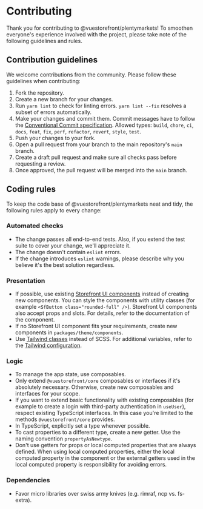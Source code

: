 # Contributing

Thank you for contributing to @vuestorefront/plentymarkets! To smoothen everyone's experience involved with the project, please take note of the following guidelines and rules.

## Contribution guidelines

We welcome contributions from the community. Please follow these guidelines when contributing:

1. Fork the repository.
2. Create a new branch for your changes.
3. Run `yarn lint` to check for linting errors. `yarn lint --fix` resolves a subset of errors automatically.
4. Make your changes and commit them. Commit messages have to follow the [Conventional Commit specification](https://www.conventionalcommits.org/en/v1.0.0/). Allowed types: `build`, `chore`, `ci`, `docs`, `feat`, `fix`, `perf`, `refactor`, `revert`, `style`, `test`.
5. Push your changes to your fork.
6. Open a pull request from your branch to the main repository's `main` branch.
7. Create a draft pull request and make sure all checks pass before requesting a review.
8. Once approved, the pull request will be merged into the `main` branch.

## Coding rules

To keep the code base of @vuestorefront/plentymarkets neat and tidy, the following rules apply to every change:

### Automated checks

- The change passes all end-to-end tests. Also, if you extend the test suite to cover your change, we'll appreciate it.
- The change doesn't contain `eslint` errors.
- If the change introduces `eslint` warnings, please describe why you believe it's the best solution regardless.

### Presentation

- If possible, use existing [Storefront UI components](https://docs.storefrontui.io/v1/?path=/story/welcome--page) instead of creating new components. You can style the components with utility classes (for example `<SfButton class="rounded-full" />`). Storefront UI components also accept props and slots. For details, refer to the documentation of the component.
- If no Storefront UI component fits your requirements, create new components in `packages/theme/components`.
- Use [Tailwind classes](https://v2.tailwindcss.com/docs) instead of SCSS. For additional variables, refer to the [Tailwind configuration](./packages/theme/tailwind.config.js).

### Logic

- To manage the app state, use composables.
- Only extend `@vuestorefront/core` composables or interfaces if it's absolutely necessary. Otherwise, create new composables and interfaces for your scope.
- If you want to extend basic functionality with existing composables (for example to create a login with third-party authentication in `useUser`), respect existing TypeScript interfaces. In this case you're limited to the methods `@vuestorefront/core` provides.
- In TypeScript, explicitly set a type whenever possible.
- To cast properties to a different type, create a new getter. Use the naming convention `propertyAsNewtype`.
- Don't use getters for props or local computed properties that are always defined. When using local computed properties, either the local computed property in the component or the external getters used in the local computed property is responsibility for avoiding errors.

### Dependencies

- Favor micro libraries over swiss army knives (e.g. rimraf, ncp vs. fs-extra).
